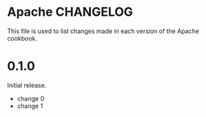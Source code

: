 # Apache CHANGELOG

This file is used to list changes made in each version of the Apache cookbook.

# 0.1.0

Initial release.

- change 0
- change 1

